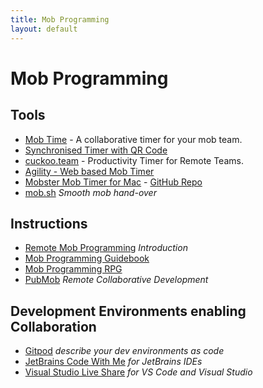 ```yaml
---
title: Mob Programming
layout: default
---
```


# Mob Programming

## Tools

* [Mob Time](https://mobti.me/) - A collaborative timer for your mob team.
* [Synchronised Timer with QR Code](http://workshoptimer.com/)
* [cuckoo.team](https://cuckoo.team/) - Productivity Timer for Remote Teams.
* [Agility - Web based Mob Timer](https://agility.jahed.dev)
* [Mobster Mob Timer for Mac](http://mobster.cc) - [GitHub Repo](https://github.com/dillonkearns/mobster)
* [mob.sh](https://mob.sh) *Smooth mob hand-over*

## Instructions

* [Remote Mob Programming](https://www.remotemobprogramming.org) *Introduction*
* [Mob Programming Guidebook](http://www.mobprogrammingguidebook.com)
* [Mob Programming RPG](https://github.com/willemlarsen/mobprogrammingrpg)
* [PubMob](https://pubmob.com) *Remote Collaborative Development*

## Development Environments enabling Collaboration

* [Gitpod](https://www.gitpod.io/) *describe your dev environments as code*
* [JetBrains Code With Me](https://blog.jetbrains.com/de/blog/2020/10/01/code-with-me-eap/) *for JetBrains IDEs*
* [Visual Studio Live Share](https://visualstudio.microsoft.com/de/services/live-share/) *for VS Code and Visual Studio*
